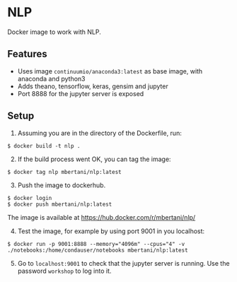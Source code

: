 # NLP
Docker image to work with NLP. 

## Features
- Uses image `continuumio/anaconda3:latest` as base image, with anaconda and python3
- Adds theano, tensorflow, keras, gensim and jupyter
- Port 8888 for the jupyter server is exposed

## Setup
1. Assuming you are in the directory of the Dockerfile, run:

```
$ docker build -t nlp .
```

2. If the build process went OK, you can tag the image:

```
$ docker tag nlp mbertani/nlp:latest
```

3. Push the image to dockerhub.
```
$ docker login
$ docker push mbertani/nlp:latest
``` 

The image is available at https://hub.docker.com/r/mbertani/nlp/

4. Test the image, for example by using port 9001 in you localhost:

```
$ docker run -p 9001:8888 --memory="4096m" --cpus="4" -v ./notebooks:/home/condauser/notebooks mbertani/nlp:latest
```

5. Go to `localhost:9001` to check that the jupyter server is running. Use the password `workshop` to log into it.
